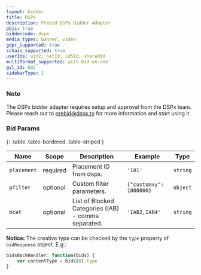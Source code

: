 ```yaml
---
layout: bidder
title: DSPx
description: Prebid DSPx Bidder Adapter
pbjs: true
biddercode: dspx
media_types: banner, video 
gdpr_supported: true
schain_supported: true
userIds: uid2, netId, id5Id, sharedId
multiformat_supported: will-bid-on-one
gvl_id: 602
sidebarType: 1
---
```


### Note

The DSPx bidder adapter requires setup and approval from the DSPx team. Please reach out to <prebid@dspx.tv> for more information and start using it.

### Bid Params

{: .table .table-bordered .table-striped }

| Name          | Scope    | Description                                                                | Example                | Type            |
|---------------|----------|----------------------------------------------------------------------------|------------------------|-----------------|
| `placement`   | required | Placement ID from dspx.                                                    | `'101'`                  | `string`        |
| `pfilter`     | optional | Custom filter parameters.                            | `{"customxy": 1000000}`| `object`        |
| `bcat`        | optional | List of  Blocked Categories (IAB) - comma separated.                       | `'IAB2,IAB4'`            | `string`        |

**Notice:** The creative type can be checked by the `type` property of `bidResponse` object. E.g.:

```js
bidsBackHandler: function(bids) {
    var contentType = bids[0].type
}
```

